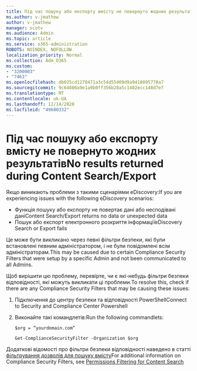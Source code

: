 ```yaml
---
title: Під час пошуку або експорту вмісту не повернуто жодних результатів
ms.author: v-jmathew
author: v-jmathew
manager: scotv
ms.audience: Admin
ms.topic: article
ms.service: o365-administration
ROBOTS: NOINDEX, NOFOLLOW
localization_priority: Normal
ms.collection: Adm_O365
ms.custom:
- "3200003"
- "7463"
ms.openlocfilehash: db025cd1278471a3c54d55409d9a9418095778a7
ms.sourcegitcommit: 9c64886a9e1a9b0ff356b28a5c1482ecc148d7ef
ms.translationtype: MT
ms.contentlocale: uk-UA
ms.lasthandoff: 12/14/2020
ms.locfileid: "49680332"
---
```

# <a name="no-results-returned-during-content-searchexport"></a><span data-ttu-id="9113f-102">Під час пошуку або експорту вмісту не повернуто жодних результатів</span><span class="sxs-lookup"><span data-stu-id="9113f-102">No results returned during Content Search/Export</span></span>

<span data-ttu-id="9113f-103">Якщо виникають проблеми з такими сценаріями eDiscovery:</span><span class="sxs-lookup"><span data-stu-id="9113f-103">If you are experiencing issues with the following eDiscovery scenarios:</span></span>

- <span data-ttu-id="9113f-104">Функція пошуку або експорту не повертає дані або несподівані дані</span><span class="sxs-lookup"><span data-stu-id="9113f-104">Content Search/Export returns no data or unexpected data</span></span>
- <span data-ttu-id="9113f-105">Пошук або експорт електронного розкриття інформації</span><span class="sxs-lookup"><span data-stu-id="9113f-105">eDiscovery Search or Export fails</span></span>

<span data-ttu-id="9113f-106">Це може бути викликано через певні фільтри безпеки, які були встановлені певним адміністратором, і не були повідомлені всім адміністраторам.</span><span class="sxs-lookup"><span data-stu-id="9113f-106">This may be caused due to certain Compliance Security Filters that were setup by a specific Admin and not been communicated to all Admins.</span></span>

<span data-ttu-id="9113f-107">Щоб вирішити цю проблему, перевірте, чи є які-небудь фільтри безпеки відповідності, які можуть викликати ці проблеми.</span><span class="sxs-lookup"><span data-stu-id="9113f-107">To resolve this, check if there are any Compliance Security Filters that may be causing these issues:</span></span>

1. <span data-ttu-id="9113f-108">Підключення до центру безпеки та відповідності PowerShell</span><span class="sxs-lookup"><span data-stu-id="9113f-108">Connect to Security and Compliance Center Powershell</span></span>
2. <span data-ttu-id="9113f-109">Виконайте такі командлетів:</span><span class="sxs-lookup"><span data-stu-id="9113f-109">Run the following commandlets:</span></span>

    `$org = “yourdomain.com”`

    `Get-ComplianceSecurityFilter -Organization $org`

<span data-ttu-id="9113f-110">Додаткові відомості про фільтри безпеки відповідності наведено в статті [фільтрування дозволів для пошуку вмісту](https://docs.microsoft.com/microsoft-365/compliance/permissions-filtering-for-content-search)</span><span class="sxs-lookup"><span data-stu-id="9113f-110">For additional information on Compliance Security Filters, see [Permissions Filtering for Content Search](https://docs.microsoft.com/microsoft-365/compliance/permissions-filtering-for-content-search)</span></span>
